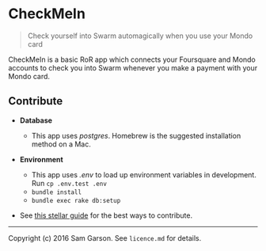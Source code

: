 # CheckMeIn
> Check yourself into Swarm automagically when you use your Mondo card

CheckMeIn is a basic RoR app which connects your Foursquare and Mondo accounts to check you into Swarm whenever you make a payment with your Mondo card.

## Contribute

- **Database**
    - This app uses _postgres_. Homebrew is the suggested installation method on a Mac.

- **Environment**
    - This app uses _.env_ to load up environment variables in development. Run `cp .env.test .env`
    - `bundle install`
    - `bundle exec rake db:setup`

- See [this stellar guide](https://github.com/middleman/middleman-heroku/blob/master/CONTRIBUTING.md) for the best ways to contribute.

---

Copyright (c) 2016 Sam Garson. See `licence.md` for details.

